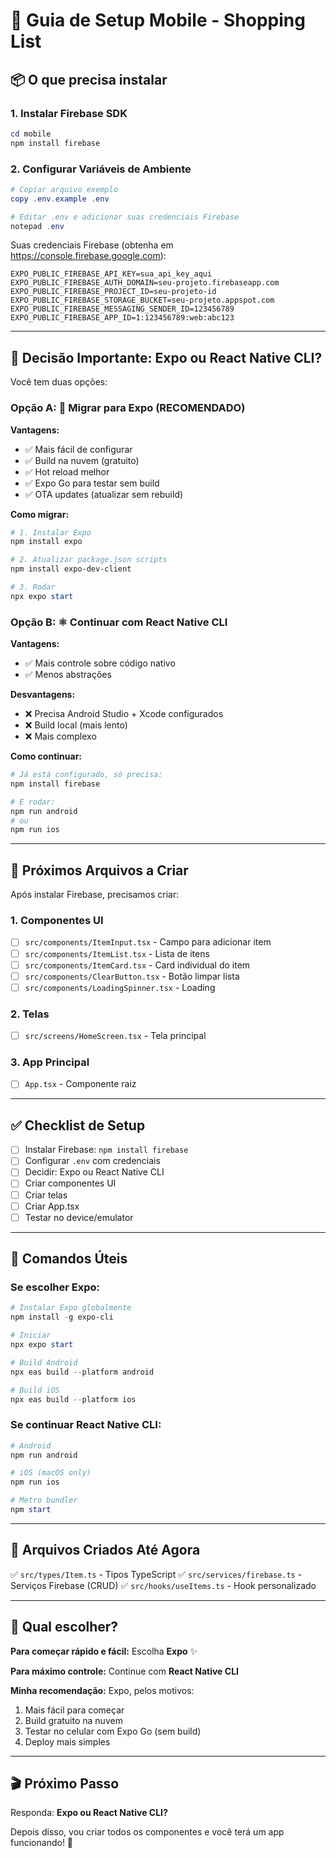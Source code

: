 # 🚀 Guia de Setup Mobile - Shopping List

## 📦 O que precisa instalar

### 1. Instalar Firebase SDK

```powershell
cd mobile
npm install firebase
```

### 2. Configurar Variáveis de Ambiente

```powershell
# Copiar arquivo exemplo
copy .env.example .env

# Editar .env e adicionar suas credenciais Firebase
notepad .env
```

Suas credenciais Firebase (obtenha em https://console.firebase.google.com):

```env
EXPO_PUBLIC_FIREBASE_API_KEY=sua_api_key_aqui
EXPO_PUBLIC_FIREBASE_AUTH_DOMAIN=seu-projeto.firebaseapp.com
EXPO_PUBLIC_FIREBASE_PROJECT_ID=seu-projeto-id
EXPO_PUBLIC_FIREBASE_STORAGE_BUCKET=seu-projeto.appspot.com
EXPO_PUBLIC_FIREBASE_MESSAGING_SENDER_ID=123456789
EXPO_PUBLIC_FIREBASE_APP_ID=1:123456789:web:abc123
```

---

## 🤔 Decisão Importante: Expo ou React Native CLI?

Você tem duas opções:

### Opção A: 🚀 Migrar para Expo (RECOMENDADO)

**Vantagens:**

- ✅ Mais fácil de configurar
- ✅ Build na nuvem (gratuito)
- ✅ Hot reload melhor
- ✅ Expo Go para testar sem build
- ✅ OTA updates (atualizar sem rebuild)

**Como migrar:**

```powershell
# 1. Instalar Expo
npm install expo

# 2. Atualizar package.json scripts
npm install expo-dev-client

# 3. Rodar
npx expo start
```

### Opção B: ⚛️ Continuar com React Native CLI

**Vantagens:**

- ✅ Mais controle sobre código nativo
- ✅ Menos abstrações

**Desvantagens:**

- ❌ Precisa Android Studio + Xcode configurados
- ❌ Build local (mais lento)
- ❌ Mais complexo

**Como continuar:**

```powershell
# Já está configurado, só precisa:
npm install firebase

# E rodar:
npm run android
# ou
npm run ios
```

---

## 🎯 Próximos Arquivos a Criar

Após instalar Firebase, precisamos criar:

### 1. Componentes UI

- [ ] `src/components/ItemInput.tsx` - Campo para adicionar item
- [ ] `src/components/ItemList.tsx` - Lista de itens
- [ ] `src/components/ItemCard.tsx` - Card individual do item
- [ ] `src/components/ClearButton.tsx` - Botão limpar lista
- [ ] `src/components/LoadingSpinner.tsx` - Loading

### 2. Telas

- [ ] `src/screens/HomeScreen.tsx` - Tela principal

### 3. App Principal

- [ ] `App.tsx` - Componente raiz

---

## ✅ Checklist de Setup

- [ ] Instalar Firebase: `npm install firebase`
- [ ] Configurar `.env` com credenciais
- [ ] Decidir: Expo ou React Native CLI
- [ ] Criar componentes UI
- [ ] Criar telas
- [ ] Criar App.tsx
- [ ] Testar no device/emulator

---

## 🔧 Comandos Úteis

### Se escolher Expo:

```powershell
# Instalar Expo globalmente
npm install -g expo-cli

# Iniciar
npx expo start

# Build Android
npx eas build --platform android

# Build iOS
npx eas build --platform ios
```

### Se continuar React Native CLI:

```powershell
# Android
npm run android

# iOS (macOS only)
npm run ios

# Metro bundler
npm start
```

---

## 📝 Arquivos Criados Até Agora

✅ `src/types/Item.ts` - Tipos TypeScript
✅ `src/services/firebase.ts` - Serviços Firebase (CRUD)
✅ `src/hooks/useItems.ts` - Hook personalizado

---

## 🤷 Qual escolher?

**Para começar rápido e fácil:** Escolha **Expo** ✨

**Para máximo controle:** Continue com **React Native CLI**

**Minha recomendação:** Expo, pelos motivos:

1. Mais fácil para começar
2. Build gratuito na nuvem
3. Testar no celular com Expo Go (sem build)
4. Deploy mais simples

---

## 🎬 Próximo Passo

Responda: **Expo ou React Native CLI?**

Depois disso, vou criar todos os componentes e você terá um app funcionando! 🚀
